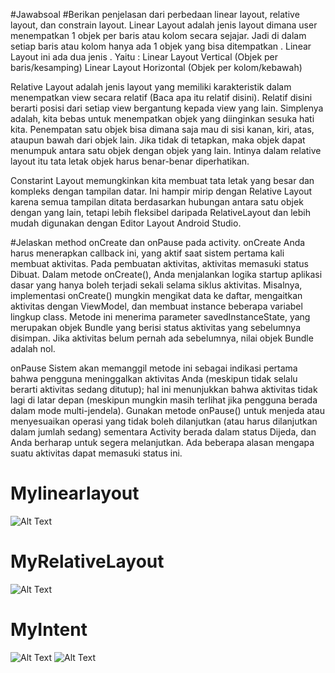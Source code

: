 #Jawabsoal
#Berikan penjelasan dari perbedaan linear layout, relative layout, dan constrain layout.
Linear Layout adalah jenis layout dimana user menempatkan 1 objek per baris atau kolom secara sejajar. Jadi di dalam setiap baris atau kolom hanya ada 1 objek 
yang bisa ditempatkan . Linear Layout ini ada dua jenis . Yaitu :
Linear Layout Vertical (Objek per baris/kesamping) 
Linear Layout Horizontal (Objek per kolom/kebawah)

Relative Layout adalah jenis layout yang memiliki karakteristik dalam menempatkan view secara relatif (Baca apa itu relatif disini).
Relatif disini berarti posisi dari setiap view bergantung kepada view yang lain. Simplenya adalah, kita bebas untuk menempatkan objek 
yang diinginkan sesuka hati kita. Penempatan satu objek bisa dimana saja mau di sisi kanan, kiri, atas, ataupun bawah dari objek lain. 
Jika tidak di tetapkan, maka objek dapat menumpuk antara satu objek dengan objek yang lain. 
Intinya dalam relative layout itu tata letak objek harus benar-benar diperhatikan.

Constarint Layout memungkinkan kita membuat tata letak yang besar dan kompleks dengan tampilan datar. Ini hampir mirip dengan Relative Layout 
karena semua tampilan ditata berdasarkan hubungan antara satu objek dengan yang lain, tetapi lebih fleksibel daripada RelativeLayout dan lebih 
mudah digunakan dengan Editor Layout Android Studio.


#Jelaskan method onCreate dan onPause pada activity.
onCreate
Anda harus menerapkan callback ini, yang aktif saat sistem pertama kali membuat aktivitas. Pada pembuatan aktivitas, aktivitas memasuki status Dibuat. 
Dalam metode onCreate(), Anda menjalankan logika startup aplikasi dasar yang hanya boleh terjadi sekali selama siklus aktivitas. Misalnya, implementasi 
onCreate() mungkin mengikat data ke daftar, mengaitkan aktivitas dengan ViewModel, dan membuat instance beberapa variabel lingkup class. Metode ini menerima 
parameter savedInstanceState, yang merupakan objek Bundle yang berisi status aktivitas yang sebelumnya disimpan. Jika aktivitas belum pernah ada sebelumnya,
nilai objek Bundle adalah nol.

onPause
Sistem akan memanggil metode ini sebagai indikasi pertama bahwa pengguna meninggalkan aktivitas Anda (meskipun tidak selalu berarti aktivitas sedang ditutup); 
hal ini menunjukkan bahwa aktivitas tidak lagi di latar depan (meskipun mungkin masih terlihat jika pengguna berada dalam mode multi-jendela). 
Gunakan metode onPause() untuk menjeda atau menyesuaikan operasi yang tidak boleh dilanjutkan (atau harus dilanjutkan dalam jumlah sedang) sementara Activity 
berada dalam status Dijeda, dan Anda berharap untuk segera melanjutkan. Ada beberapa alasan mengapa suatu aktivitas dapat memasuki status ini.

# Mylinearlayout
![Alt Text](https://github.com/leo-chan1020/Mylinearlayout/blob/master/Mylinearlayout.jpg)

# MyRelativeLayout
![Alt Text](https://github.com/leo-chan1020/Mylinearlayout/blob/master/MyRelativeLayout.jpg)

# MyIntent
![Alt Text](https://github.com/leo-chan1020/MyIntent/blob/master/1MyIntent.jpg)
![Alt Text](https://github.com/leo-chan1020/MyIntent/blob/master/2MyIntent.jpg)
